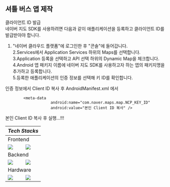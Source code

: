 ## 셔틀 버스 앱 제작
클라이언트 ID 발급    
네이버 지도 SDK를 사용하려면 다음과 같이 애플리케이션을 등록하고 클라이언트 ID를 발급받아야 합니다.    

1. "네이버 클라우드 플랫폼"에 로그인한 후 "콘솔"에 들어갑니다.    
2.Services에서 Application Services 하위의 Maps를 선택합니다.    
3.Application 등록을 선택하고 API 선택 하위의 Dynamic Map을 체크합니다.    
4.Android 앱 패키지 이름에 네이버 지도 SDK를 사용하고자 하는 앱의 패키지명을 추가하고 등록합니다.    
5.등록한 애플리케이션의 인증 정보를 선택해 키 ID를 확인합니다.    

인증 정보에서 Client ID 복사 후 AndroidManifest.xml 에서

            <meta-data
                        android:name="com.naver.maps.map.NCP_KEY_ID"
                        android:value="본인 Client ID 복사" />
        

본인 Client ID 복사 후 실행...!!!    
<div align=center>
<table><thead>
  <tr>
    <th colspan="2"><i>Tech Stacks</th>
  </tr></thead>
<tbody>
  <tr>
    <td colspan="2">Frontend</td>
  </tr>
  <tr> 
    <td><img src = "https://img.shields.io/badge/android%20studio-346ac1?style=for-the-badge&logo=android%20studio&logoColor=white"></td>
    <td><img src = "https://img.shields.io/badge/kotlin-%237F52FF.svg?style=for-the-badge&logo=kotlin&logoColor=white"></td>
  </tr>
  <tr>
    <td colspan="2">Backend</td>
  </tr>
  <tr>
    <td><img src = "https://img.shields.io/badge/node.js-6DA55F?style=for-the-badge&logo=node.js&logoColor=white"></td>
    <td><img src = "https://img.shields.io/badge/MongoDB-%234ea94b.svg?style=for-the-badge&logo=mongodb&logoColor=white"></td>
  </tr>
  <tr>
    <td colspan="2">Hardware</td>
  </tr>
  <tr>
    <td><img src = "https://img.shields.io/badge/-Raspberry_Pi-C51A4A?style=for-the-badge&logo=Raspberry-Pi"></td>
    <td><img src = "https://img.shields.io/badge/python-3670A0?style=for-the-badge&logo=python&logoColor=ffdd54"></td>
  </tr>
</tbody>
</table>
</div>


